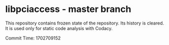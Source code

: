 # libpciaccess - master branch

This repository contains frozen state of the repository.
Its history is cleared. It is used only for static code
analysis with Codacy.

Commit Time: 1702709152